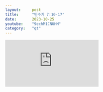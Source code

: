 ```yaml
---
layout:     post
title:      "민수기 7:10-17"
date:       2023-10-25
youtube:    "9echM1CNUHM"
category:   "qt"
---
```


<div class="youtube">
    <iframe src="https://www.youtube.com/embed/9echM1CNUHM" title="YouTube video player" frameborder="0" allow="accelerometer; autoplay; clipboard-write; encrypted-media; gyroscope; picture-in-picture; web-share" allowfullscreen></iframe>
</div>